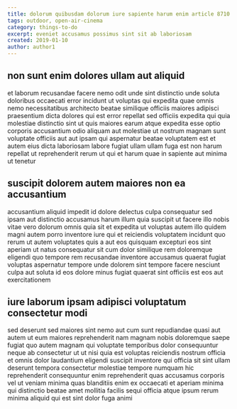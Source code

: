```yaml
---
title: dolorum quibusdam dolorum iure sapiente harum enim article 8710
tags: outdoor, open-air-cinema
category: things-to-do
excerpt: eveniet accusamus possimus sint sit ab laboriosam
created: 2019-01-10
author: author1
---
```


## non sunt enim dolores ullam aut aliquid

et laborum recusandae facere nemo odit unde sint distinctio unde soluta doloribus occaecati error incidunt ut voluptas qui expedita quae omnis nemo necessitatibus architecto beatae similique officiis maiores adipisci praesentium dicta dolores qui est error repellat sed officiis expedita qui quia molestiae distinctio sint ut quis maiores earum atque expedita esse optio corporis accusantium odio aliquam aut molestiae ut nostrum magnam sunt voluptate officiis aut aut ipsam qui aspernatur beatae voluptatem est et autem eius dicta laboriosam labore fugiat ullam ullam fuga est non harum repellat ut reprehenderit rerum ut qui et harum quae in sapiente aut minima ut tenetur

## suscipit dolorem autem maiores non ea accusantium

accusantium aliquid impedit id dolore delectus culpa consequatur sed ipsam aut distinctio accusamus harum illum quia suscipit ut facere illo nobis vitae vero dolorum omnis quia sit et expedita ut voluptas autem illo quidem magni autem porro inventore iure qui et reiciendis voluptatem incidunt quo rerum ut autem voluptates quis a aut eos quisquam excepturi eos sint aperiam ut natus consequatur sit cum dolor similique rem doloremque eligendi quo tempore rem recusandae inventore accusamus quaerat fugiat voluptas aspernatur tempore unde dolorem sint tempore facere nesciunt culpa aut soluta id eos dolore minus fugiat quaerat sint officiis est eos aut exercitationem

## iure laborum ipsam adipisci voluptatum consectetur modi

sed deserunt sed maiores sint nemo aut cum sunt repudiandae quasi aut autem ut eum maiores reprehenderit nam magnam nobis doloremque saepe fugiat quo autem magnam qui voluptate temporibus dolor consequuntur neque ab consectetur ut ut nisi quia est voluptas reiciendis nostrum officia et omnis dolor laudantium eligendi suscipit inventore qui officia sit sint ullam deserunt tempora consectetur molestiae tempore numquam hic reprehenderit consequuntur enim reprehenderit quas accusamus corporis vel ut veniam minima quas blanditiis enim ex occaecati et aperiam minima qui distinctio beatae amet mollitia facilis sequi officia atque ipsum rerum minima aliquid qui est sint dolor fuga animi
